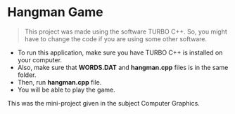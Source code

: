 # Hangman Game

> This project was made using the software TURBO C++. So, you might have to change the code if you are using some other software.

- To run this application, make sure you have TURBO C++ is installed on your computer.
- Also, make sure that **WORDS.DAT** and **hangman.cpp** files is in the same folder.
- Then, run **hangman.cpp** file.
- You will be able to play the game.


This was the mini-project given in the subject Computer Graphics.
